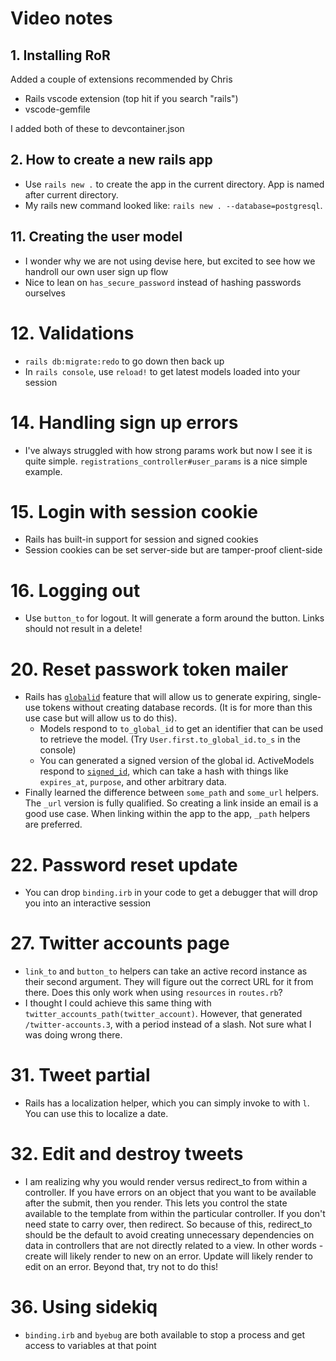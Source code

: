 # Video notes

## 1. Installing RoR

Added a couple of extensions recommended by Chris

- Rails vscode extension (top hit if you search "rails")
- vscode-gemfile

I added both of these to devcontainer.json

## 2. How to create a new rails app

- Use `rails new .` to create the app in the current directory. App is named after current directory.
- My rails new command looked like: `rails new . --database=postgresql`.

## 11. Creating the user model

- I wonder why we are not using devise here, but excited to see how we handroll our own user sign up flow
- Nice to lean on `has_secure_password` instead of hashing passwords ourselves

# 12. Validations

- `rails db:migrate:redo` to go down then back up
- In `rails console`, use `reload!` to get latest models loaded into your session

# 14. Handling sign up errors

- I've always struggled with how strong params work but now I see it is quite simple. `registrations_controller#user_params` is a nice simple example.

# 15. Login with session cookie

- Rails has built-in support for session and signed cookies
- Session cookies can be set server-side but are tamper-proof client-side

# 16. Logging out

- Use `button_to` for logout. It will generate a form around the button. Links should not result in a delete!

# 20. Reset passwork token mailer

- Rails has [`globalid`](https://github.com/rails/globalid) feature that will allow us to generate expiring, single-use tokens without creating database records. (It is for more than this use case but will allow us to do this).
  - Models respond to `to_global_id` to get an identifier that can be used to retrieve the model. (Try `User.first.to_global_id.to_s` in the console)
  - You can generated a signed version of the global id. ActiveModels respond to [`signed_id`](https://blog.saeloun.com/2020/05/20/rails-6-1-adds-support-for-signed-ids-to-active-record.html), which can take a hash with things like `expires_at`, `purpose`, and other arbitrary data.
- Finally learned the difference between `some_path` and `some_url` helpers. The `_url` version is fully qualified. So creating a link inside an email is a good use case. When linking within the app to the app, `_path` helpers are preferred.

# 22. Password reset update

- You can drop `binding.irb` in your code to get a debugger that will drop you into an interactive session

# 27. Twitter accounts page

- `link_to` and `button_to` helpers can take an active record instance as their second argument. They will figure out the correct URL for it from there. Does this only work when using `resources` in `routes.rb`?
- I thought I could achieve this same thing with `twitter_accounts_path(twitter_account)`. However, that generated `/twitter-accounts.3`, with a period instead of a slash. Not sure what I was doing wrong there.

# 31. Tweet partial

- Rails has a localization helper, which you can simply invoke to with `l`. You can use this to localize a date.

# 32. Edit and destroy tweets

- I am realizing why you would render versus redirect_to from within a controller. If you have errors on an object that you want to be available after the submit, then you render. This lets you control the state available to the template from within the particular controller. If you don't need state to carry over, then redirect. So because of this, redirect_to should be the default to avoid creating unnecessary dependencies on data in controllers that are not directly related to a view. In other words - create will likely render to new on an error. Update will likely render to edit on an error. Beyond that, try not to do this!

# 36. Using sidekiq

- `binding.irb` and `byebug` are both available to stop a process and get access to variables at that point